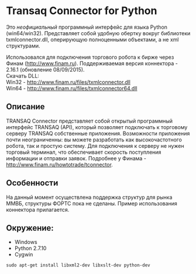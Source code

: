 # Transaq Connector for Python
Это *неофициальный* программный интерфейс для языка Python (win64/win32).
Представляет собой удобную обертку вокруг библиотеки txmlconnector.dll, оперирующую полноценными объектами, а не xml структурами.

Использовался для подключения торгового робота к бирже через Финам (http://www.finam.ru).
Поддерживаемая версия коннектора - 2\.16\.1 (обновление 08/09/2015).  
Скачать DLL:  
Win32 - http://www.finam.ru/files/txmlconnector.dll  
Win64 - http://www.finam.ru/files/txmlconnector64.dll

## Описание
TRANSAQ Connector представляет собой открытый программный интерфейс TRANSAQ (API), который позволяет подключать к торговому серверу TRANSAQ собственные приложения.
Возможности приложения почти неограниченны: вы можете разработать как высокочастотного робота, так и простую систему.
Для подключения к серверу не нужен торговый терминал, что обеспечивает скорость поступления информации и отправки заявок.
Подробнее у Финама - http://www.finam.ru/howtotrade/tconnector.

## Особенности
На данный момент осуществлена поддержка структур для рынка ММВБ, структуры ФОРТС пока не сделаны.
Пример использования коннектора прилагается.

## Окружение:
* Windows
* Python 2.7.10
* Cygwin

`sudo apt-get install libxml2-dev libxslt-dev python-dev`
